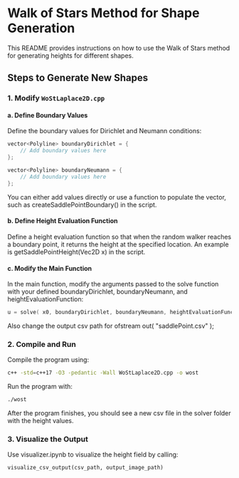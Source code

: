 # Walk of Stars Method for Shape Generation

This README provides instructions on how to use the Walk of Stars method for generating heights for different shapes.

## Steps to Generate New Shapes

### 1. Modify `WoStLaplace2D.cpp`

#### a. Define Boundary Values

Define the boundary values for Dirichlet and Neumann conditions:

```cpp
vector<Polyline> boundaryDirichlet = {
    // Add boundary values here
};

vector<Polyline> boundaryNeumann = {
    // Add boundary values here
};
```

You can either add values directly or use a function to populate the vector, such as createSaddlePointBoundary() in the script.

#### b. Define Height Evaluation Function

Define a height evaluation function so that when the random walker reaches a boundary point, it returns the height at the specified location. An example is getSaddlePointHeight(Vec2D x) in the script.

#### c. Modify the Main Function

In the main function, modify the arguments passed to the solve function with your defined boundaryDirichlet, boundaryNeumann, and heightEvaluationFunction:

```cpp
u = solve( x0, boundaryDirichlet, boundaryNeumann, heightEvaluationFunction);
```

Also change the output csv path for ofstream out( "saddlePoint.csv" ); 

### 2. Compile and Run

Compile the program using:

```bash
c++ -std=c++17 -O3 -pedantic -Wall WoStLaplace2D.cpp -o wost
```

Run the program with:

```bash
./wost
```

After the program finishes, you should see a new csv file in the solver folder with the height values.

### 3. Visualize the Output

Use visualizer.ipynb to visualize the height field by calling:

```python
visualize_csv_output(csv_path, output_image_path)
```